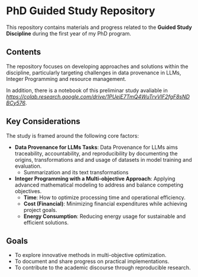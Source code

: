 # PhD Guided Study Repository

This repository contains materials and progress related to the **Guided Study Discipline** during the first year of my PhD program.

## Contents

The repository focuses on developing approaches and solutions within the discipline, particularly targeting challenges in data provenance in LLMs, Integer Programming and resource management.

In addition, there is a notebook of this preliminar study avaliable in *https://colab.research.google.com/drive/1PUejE7TmQ4WuTrvVlF2fgF8sNDBCy576*.

## Key Considerations

The study is framed around the following core factors:

- **Data Provenance for LLMs Tasks**: Data Provenance for LLMs aims traceability, accountability, and reproducibility by documenting the origins, transformations and and usage of datasets in model training and evaluation.
  - Summarization and its text transformations
- **Integer Programming with a Multi-objective Approach**: Applying advanced mathematical modeling to address and balance competing objectives.
  - **Time**: How to optimize processing time and operational efficiency.
  - **Cost (Financial)**: Minimizing financial expenditures while achieving project goals.
  - **Energy Consumption**: Reducing energy usage for sustainable and efficient solutions.

## Goals

- To explore innovative methods in multi-objective optimization.
- To document and share progress on practical implementations.
- To contribute to the academic discourse through reproducible research.
